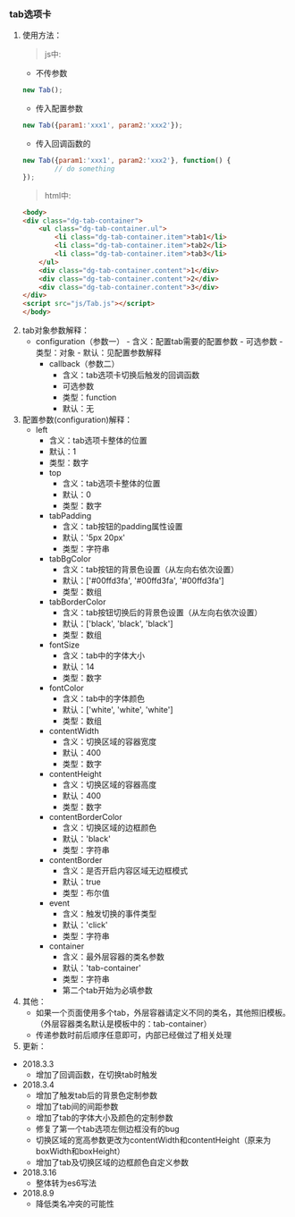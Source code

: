 ### tab选项卡
1. 使用方法：
    >js中:
    - 不传参数  
    ```javascript
    new Tab();
    ```
    - 传入配置参数
    ```javascript
    new Tab({param1:'xxx1', param2:'xxx2'});
    ```
    - 传入回调函数的
    ```javascript
    new Tab({param1:'xxx1', param2:'xxx2'}, function() {
            // do something
    });
    ```
    >html中:
    ```html
    <body>
    <div class="dg-tab-container">
        <ul class="dg-tab-container.ul">
            <li class="dg-tab-container.item">tab1</li>
            <li class="dg-tab-container.item">tab2</li>
            <li class="dg-tab-container.item">tab3</li>
        </ul>
        <div class="dg-tab-container.content">1</div>
        <div class="dg-tab-container.content">2</div>
        <div class="dg-tab-container.content">3</div>
    </div>
    <script src="js/Tab.js"></script>
    </body>
    ```
2. tab对象参数解释：
    - configuration（参数一）
            - 含义：配置tab需要的配置参数
            - 可选参数
            - 类型：对象
            - 默认：见配置参数解释
        - callback（参数二）
            - 含义：tab选项卡切换后触发的回调函数
            - 可选参数
            - 类型：function
            - 默认：无
3. 配置参数(configuration)解释：
    - left
        - 含义：tab选项卡整体的位置
        - 默认：1 
        - 类型：数字
      - top
        - 含义：tab选项卡整体的位置
        - 默认：0 
        - 类型：数字
      - tabPadding
        - 含义：tab按钮的padding属性设置
        - 默认：'5px 20px'
        - 类型：字符串
      - tabBgColor
        - 含义：tab按钮的背景色设置（从左向右依次设置）
        - 默认：['#00ffd3fa', '#00ffd3fa', '#00ffd3fa']
        - 类型：数组
      - tabBorderColor
        - 含义：tab按钮切换后的背景色设置（从左向右依次设置） 
        - 默认：['black', 'black', 'black']
        - 类型：数组 
      - fontSize
        - 含义：tab中的字体大小
        - 默认：14
        - 类型：数字
      - fontColor
        - 含义：tab中的字体颜色
        - 默认：['white', 'white', 'white']
        - 类型：数组   
      - contentWidth
        - 含义：切换区域的容器宽度
        - 默认：400
        - 类型：数字
      - contentHeight
        - 含义：切换区域的容器高度
        - 默认：400
        - 类型：数字
      - contentBorderColor
        - 含义：切换区域的边框颜色
        - 默认：'black'
        - 类型：字符串
      - contentBorder
        - 含义：是否开启内容区域无边框模式
        - 默认：true
        - 类型：布尔值
      - event
        - 含义：触发切换的事件类型
        - 默认：'click'
        - 类型：字符串
      - container
        - 含义：最外层容器的类名参数
        - 默认：'tab-container'
        - 类型：字符串
        - 第二个tab开始为必填参数
4. 其他：
    - 如果一个页面使用多个tab，外层容器请定义不同的类名，其他照旧模板。（外层容器类名默认是模板中的：tab-container）
    - 传递参数时前后顺序任意即可，内部已经做过了相关处理
5. 更新：
  - 2018.3.3
    - 增加了回调函数，在切换tab时触发
  - 2018.3.4  
    - 增加了触发tab后的背景色定制参数
    - 增加了tab间的间距参数
    - 增加了tab的字体大小及颜色的定制参数
    - 修复了第一个tab选项左侧边框没有的bug
    - 切换区域的宽高参数更改为contentWidth和contentHeight（原来为boxWidth和boxHeight）
    - 增加了tab及切换区域的边框颜色自定义参数
  - 2018.3.16
    - 整体转为es6写法
  - 2018.8.9
    - 降低类名冲突的可能性
  
